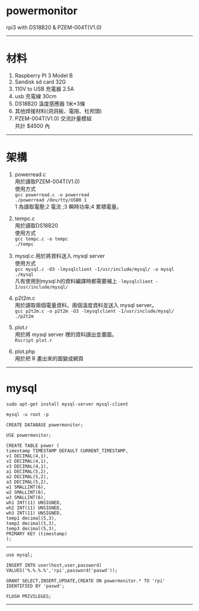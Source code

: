 # powermonitor
rpi3 with DS18B20 & PZEM-004T(V1.0)  

---

# 材料
1. Raspberry PI 3 Model B  
2. Sandisk sd card 32G   
3. 110V to USB 充電器 2.5A  
4. usb 充電線 30cm   
5. DS18B20 溫度感應器 1米*3條   
6. 其他焊接材料(洞洞板、電阻、杜邦頭)  
7. PZEM-004T(V1.0) 交流計量模組  
共計 $4500 內  

---

# 架構
1. powerread.c   
用於讀取PZEM-004T(V1.0)  
使用方式  
`gcc powerread.c -o powerread`  
`./powerread /dev/tty/USB0 1`  
1 為讀取電壓;2 電流 ;3 瞬時功率;4 累積電量。  

2. tempc.c  
用於讀取DS18B20  
使用方式  
`gcc tempc.c -o tempc`  
`./tempc`  

3. mysql.c
用於將資料送入 mysql server  
使用方式  
`gcc mysql.c -O3 -lmysqlclient -I/usr/include/mysql/ -o mysql`  
`./mysql`  
凡有使用到mysql.h的資料編譯時都需要補上 `-lmysqlclient -I/usr/include/mysql/`  

4. p2t2m.c  
用於讀取兩個電量資料，兩個溫度資料並送入 mysql server。  
`gcc p2t2m.c -o p2t2m -O3 -lmysqlclient -I/usr/include/mysql/`  
`./p2t2m`  

5. plot.r  
用於將 mysql server 裡的資料讀出並畫圖。  
`Rscript plot.r`  

6. plot.php  
用於把 R 畫出來的圖變成網頁  

---

# mysql
`sudo apt-get install mysql-server mysql-client`  
  
`mysql -u root -p`  
  
`CREATE DATABASE powermonitor;`  
  
`USE powermonitor;`  
  
`CREATE TABLE power (`  
`timestamp TIMESTAMP DEFAULT CURRENT_TIMESTAMP, `  
`v1 DECIMAL(4,1),`  
`v2 DECIMAL(4,1),`  
`v3 DECIMAL(4,1),`  
`a1 DECIMAL(5,2),`  
`a2 DECIMAL(5,2),`  
`a3 DECIMAL(5,2),`  
`w1 SMALLINT(6),`  
`w2 SMALLINT(6),`  
`w3 SMALLINT(6),`  
`wh1 INT(11) UNSIGNED,`  
`wh2 INT(11) UNSIGNED,`  
`wh3 INT(11) UNSIGNED,`  
`temp1 decimal(5,3), `  
`temp2 decimal(5,3), `  
`temp3 decimal(5,3),`  
`PRIMARY KEY (timestamp)`  
`);`  
  
---

`use mysql;`  
  
`INSERT INTO user(host,user,password) VALUES('%.%.%.%','rpi',password('paswd'));`  
  
`GRANT SELECT,INSERT,UPDATE,CREATE ON powermonitor.* TO 'rpi' IDENTIFIED BY 'paswd';`  

`FLUSH PRIVILEGES;`  
  
---  
